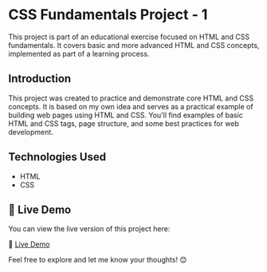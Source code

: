 # CSS Fundamentals Project - 1

This project is part of an educational exercise focused on HTML and CSS fundamentals. It covers basic and more advanced HTML and CSS concepts, implemented as part of a learning process.


## Introduction
This project was created to practice and demonstrate core HTML and CSS concepts. It is based on my own idea and serves as a practical example of building web pages using HTML and CSS. You'll find examples of basic HTML and CSS tags, page structure, and some best practices for web development.


## Technologies Used
- HTML
- CSS

## 🚀 Live Demo  
You can view the live version of this project here:  

🔗 [Live Demo](https://saharzakersoltani.github.io/project-CSS-Fundamentals-1/)  

Feel free to explore and let me know your thoughts! 😊  



